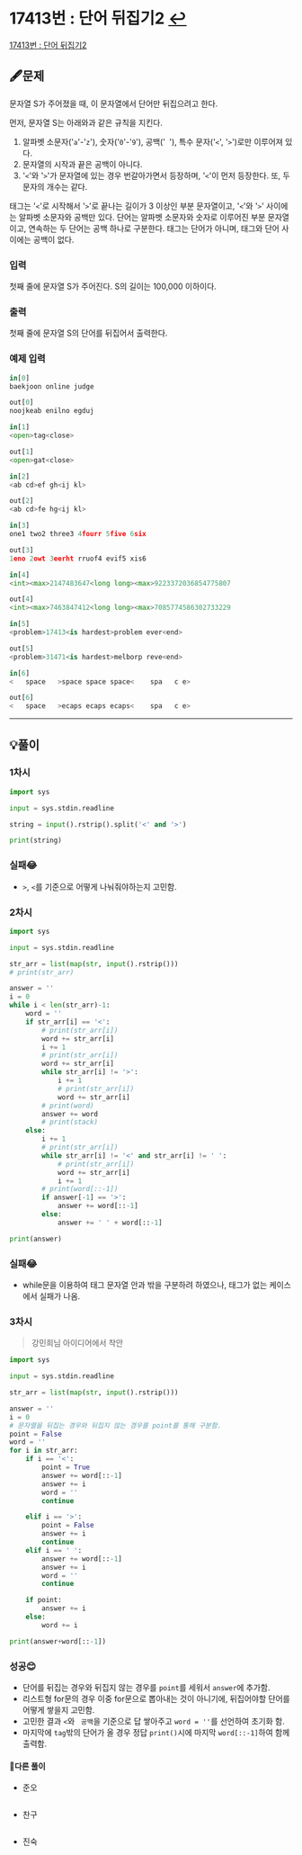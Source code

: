 # 17413번 : 단어 뒤집기2 [↩](../../acmicpc)

[17413번 : 단어 뒤집기2](https://www.acmicpc.net/problem/17413)

## 🖋️문제

문자열 S가 주어졌을 때, 이 문자열에서 단어만 뒤집으려고 한다.

먼저, 문자열 S는 아래와과 같은 규칙을 지킨다.

1. 알파벳 소문자('`a`'-'`z`'), 숫자('`0`'-'`9`'), 공백('` `'), 특수 문자('`<`', '`>`')로만 이루어져 있다.
2. 문자열의 시작과 끝은 공백이 아니다.
3. '`<`'와 '`>`'가 문자열에 있는 경우 번갈아가면서 등장하며, '`<`'이 먼저 등장한다. 또, 두 문자의 개수는 같다.

태그는 '`<`'로 시작해서 '`>`'로 끝나는 길이가 3 이상인 부분 문자열이고, '`<`'와 '`>`' 사이에는 알파벳 소문자와 공백만 있다. 단어는 알파벳 소문자와 숫자로 이루어진 부분 문자열이고, 연속하는 두 단어는 공백 하나로 구분한다. 태그는 단어가 아니며, 태그와 단어 사이에는 공백이 없다.

### 입력

첫째 줄에 문자열 S가 주어진다. S의 길이는 100,000 이하이다.

### 출력

첫째 줄에 문자열 S의 단어를 뒤집어서 출력한다.

### 예제 입력

```python
in[0]
baekjoon online judge

out[0]
noojkeab enilno egduj

in[1]
<open>tag<close>

out[1]
<open>gat<close>

in[2]
<ab cd>ef gh<ij kl>

out[2]
<ab cd>fe hg<ij kl>

in[3]
one1 two2 three3 4fourr 5five 6six

out[3]
1eno 2owt 3eerht rruof4 evif5 xis6

in[4]
<int><max>2147483647<long long><max>9223372036854775807

out[4]
<int><max>7463847412<long long><max>7085774586302733229

in[5]
<problem>17413<is hardest>problem ever<end>

out[5]
<problem>31471<is hardest>melborp reve<end>

in[6]
<   space   >space space space<    spa   c e>

out[6]
<   space   >ecaps ecaps ecaps<    spa   c e>
```

---

## 💡풀이

### 1차시

```python
import sys

input = sys.stdin.readline

string = input().rstrip().split('<' and '>')

print(string)
```

###  실패😂

* `>`, `<`를 기준으로 어떻게 나눠줘야하는지 고민함.

### 2차시

```python
import sys

input = sys.stdin.readline

str_arr = list(map(str, input().rstrip()))
# print(str_arr)

answer = ''
i = 0
while i < len(str_arr)-1:
    word = ''
    if str_arr[i] == '<':
        # print(str_arr[i])
        word += str_arr[i]
        i += 1
        # print(str_arr[i])
        word += str_arr[i]
        while str_arr[i] != '>':
            i += 1
            # print(str_arr[i])
            word += str_arr[i]
        # print(word)
        answer += word
        # print(stack)
    else:
        i += 1
        # print(str_arr[i])
        while str_arr[i] != '<' and str_arr[i] != ' ':
            # print(str_arr[i])
            word += str_arr[i]
            i += 1
        # print(word[::-1])
        if answer[-1] == '>':
            answer += word[::-1]
        else:
            answer += ' ' + word[::-1]

print(answer)
```

###  실패😂

* while문을 이용하여 태그 문자열 안과 밖을 구분하려 하였으나, 태그가 없는 케이스에서 실패가 나옴.

### 3차시

> 강민희님 아이디어에서 착안

```python
import sys

input = sys.stdin.readline

str_arr = list(map(str, input().rstrip()))

answer = ''
i = 0
# 문자열을 뒤집는 경우와 뒤집지 않는 경우를 point를 통해 구분함.
point = False
word = ''
for i in str_arr:
    if i == '<':
        point = True
        answer += word[::-1]
        answer += i
        word = ''
        continue

    elif i == '>':
        point = False
        answer += i
        continue
    elif i == ' ':
        answer += word[::-1]
        answer += i
        word = ''
        continue

    if point:
        answer += i
    else:
        word += i

print(answer+word[::-1])
```

###  성공😊

* 단어를 뒤집는 경우와 뒤집지 않는 경우를 `point`를 세워서 `answer`에 추가함.
* 리스트형 for문의 경우 이중 for문으로 뽑아내는 것이 아니기에, 뒤집어야할 단어를 어떻게 쌓을지 고민함.
* 고민한 결과 `<`와  ` 공백`을 기준으로 답  쌓아주고 `word = ''`를 선언하여 초기화 함.
* 마지막에 `tag`밖의 단어가 올 경우 정답 `print()`시에 마지막 `word[::-1]`하여 함께 출력함.


#### 🤝다른 풀이

* 준오

```python

```

* 찬구

```java

```

* 진숙

```java

```


